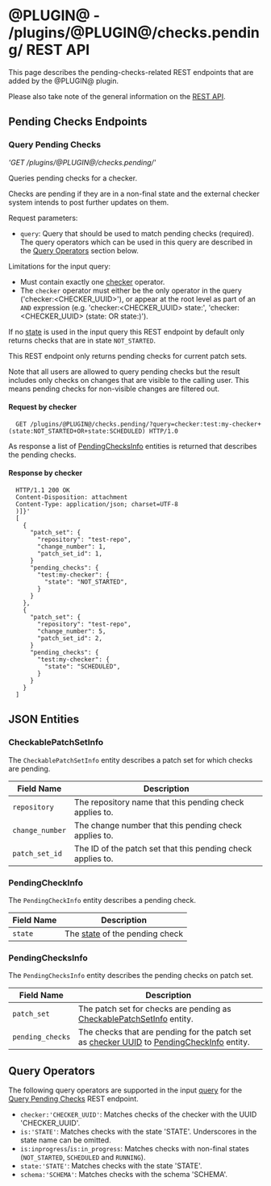 # @PLUGIN@ - /plugins/@PLUGIN@/checks.pending/ REST API

This page describes the pending-checks-related REST endpoints that are
added by the @PLUGIN@ plugin.

Please also take note of the general information on the
[REST API](../../../Documentation/rest-api.html).

## <a id="pending-checks-endpoints"> Pending Checks Endpoints

### <a id="query-pending-checks"> Query Pending Checks
_'GET /plugins/@PLUGIN@/checks.pending/'_

Queries pending checks for a checker.

Checks are pending if they are in a non-final state and the external
checker system intends to post further updates on them.

Request parameters:

* <a id="query-param"> `query`: Query that should be used to match
  pending checks (required). The query operators which can be used in
  this query are described in the [Query Operators](#query-operators)
  section below.

Limitations for the input query:

* Must contain exactly one [checker](#checker-operator) operator.
* The `checker` operator must either be the only operator in the query
  ('checker:<CHECKER_UUID>'), or appear at the root level as part of an
  `AND` expression (e.g. 'checker:<CHECKER_UUID> state:<state>',
  'checker:<CHECKER_UUID> (state:<state> OR state:<state>)').

If no [state](#state-operator) is used in the input query this REST
endpoint by default only returns checks that are in state
`NOT_STARTED`.

This REST endpoint only returns pending checks for current patch sets.

Note that all users are allowed to query pending checks but the result
includes only checks on changes that are visible to the calling user.
This means pending checks for non-visible changes are filtered out.

#### Request by checker

```
  GET /plugins/@PLUGIN@/checks.pending/?query=checker:test:my-checker+(state:NOT_STARTED+OR+state:SCHEDULED) HTTP/1.0
```

As response a list of [PendingChecksInfo](#pending-checks-info)
entities is returned that describes the pending checks.

#### Response by checker

```
  HTTP/1.1 200 OK
  Content-Disposition: attachment
  Content-Type: application/json; charset=UTF-8
  )]}'
  [
    {
      "patch_set": {
        "repository": "test-repo",
        "change_number": 1,
        "patch_set_id": 1,
      }
      "pending_checks": {
        "test:my-checker": {
          "state": "NOT_STARTED",
        }
      }
    },
    {
      "patch_set": {
        "repository": "test-repo",
        "change_number": 5,
        "patch_set_id": 2,
      }
      "pending_checks": {
        "test:my-checker": {
          "state": "SCHEDULED",
        }
      }
    }
  ]
```

## <a id="json-entities"> JSON Entities

### <a id="checkable-patch-set-info"> CheckablePatchSetInfo
The `CheckablePatchSetInfo` entity describes a patch set for which
checks are pending.

| Field Name      | Description |
| --------------- | ----------- |
| `repository`    | The repository name that this pending check applies to.
| `change_number` | The change number that this pending check applies to.
| `patch_set_id`  | The ID of the patch set that this pending check applies to.

### <a id="pending-check-info"> PendingCheckInfo
The `PendingCheckInfo` entity describes a pending check.

| Field Name | Description |
| ---------- | ----------- |
| `state`    | The [state](./rest-api-checks.md#check-state) of the pending check

### <a id="pending-checks-info"> PendingChecksInfo
The `PendingChecksInfo` entity describes the pending checks on patch set.

| Field Name       | Description |
| ---------------- | ----------- |
| `patch_set`      | The patch set for checks are pending as [CheckablePatchSetInfo](#checkable-patch-set-info) entity.
| `pending_checks` | The checks that are pending for the patch set as [checker UUID](./rest-api-checkers.md#checker-id) to [PendingCheckInfo](#pending-check-info) entity.

## <a id="query-operators"> Query Operators

The following query operators are supported in the input
[query](#query-param) for the
[Query Pending Checks](#query-pending-checks) REST endpoint.

* <a id="checker-operator"></a> `checker:'CHECKER_UUID'`:
  Matches checks of the checker with the UUID 'CHECKER_UUID'.
* <a id="is-operator"></a> `is:'STATE'`:
  Matches checks with the state 'STATE'. Underscores in the state name
  can be omitted.
* <a id="is-inprogress-operator"></a> `is:inprogress`/`is:in_progress`:
  Matches checks with non-final states (`NOT_STARTED`, `SCHEDULED` and
  `RUNNING`).
* <a id="state-operator"></a> `state:'STATE'`:
  Matches checks with the state 'STATE'.
* <a id="schema-operator"></a> `schema:'SCHEMA'`:
  Matches checks with the schema 'SCHEMA'.
